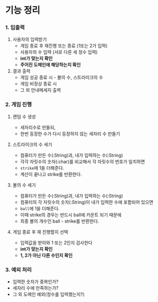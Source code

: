 # 기능 정리

### 1. 입출력
1. 사용자의 입력받기
   - 게임 종료 후 재진행 또는 종료 (1또는 2가 입력)
   - 사용자의 수 입력 (서로 다른 세 정수 입력)
   - **int가 맞는지 확인**
   - **주어진 도메인에 해당하는지 확인**
2. 결과 출력
   - 게임 성공 종료 시 - 볼의 수, 스트라이크의 수
   - 게임 비정상 종료 시 
   - 그 외 안내메세지 출력
   
### 2. 게임 진행
1. 랜덤 수 생성
   - 세자리수로 만들되,
   - 한번 등장한 수가 다시 등장하지 않는 세자리 수 만들기
2. 스트라이크의 수 세기
    - 컴퓨터가 만든 수(:String)과, 내가 입력하는 수(:String)
    - 각각 자릿수의 숫자(:char)를 비교해서 각 자릿수의 번호가 일치하면 
    - ```strike```에 1을 더해준다.
    - 계산이 끝나고 strike를 반환한다. 
3. 볼의 수 세기
   - 컴퓨터가 만든 수(:String)과, 내가 입력하는 수(:String)
   - 컴퓨터의 각 자릿수의 숫자(:String)이 내가 입력한 수에 포함되어 있으면
   - ```ball```에 1을 더해준다.
   - 이때 strike의 경우는 반드시 ball에 카운트 되기 때문에
   - 최종 볼의 개수인 ball - strike를 반환한다.
   
4. 게임 종료 후 재 진행할지 선택
   - 입력값을 받아와 1 또는 2인지 검사한다
   - **int가 맞는지 확인**
   - **1, 2가 아닌 다른 수인지 확인**

### 3. 예외 처리
- 입력한 숫자가 중복인가?
- 세자리 수에 만족하는가?
- 그 외 도메인 예외(정수를 입력했는지?)